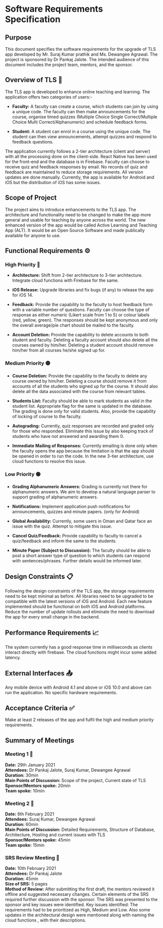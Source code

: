 # Software Requirements Specification

## Purpose

This document specifies the software requirements for the upgrade of TLS app developed by Mr. Suraj Kumar prathik and Ms. Dewangee Agrawal. 
The project is sponsored by Dr Pankaj Jalote. The intended audience of this document includes the project team, mentors, and the sponsor. 

## Overview of TLS :iphone:

The TLS app is developed to enhance online teaching and learning. The application offers two categories of users:-

- **Faculty:** A faculty can create a course, which students can join by using a unique code. The faculty can then make announcements for the course, organise timed quizzes (Multiple Choice Single Correct/Multiple Choice Multi Correct/Alphanumeric) and schedule feedback forms.

- **Student:** A student can enrol in a course using the unique code. The student can then view announcements, attempt quizzes and respond to feedback questions.

The application currently follows a 2-tier architecture (client and server) with all the processing done on the client-side.
React Native has been used for the front-end and the database is in Firebase.
Faculty can choose to receive quiz and feedback responses by email.
No records of quiz and feedback are maintained to reduce storage requirements. 
All version updates are done manually.
Currently, the app is available for Android and iOS but the distribution of iOS has some issues.

## Scope of Project

The project aims to introduce enhancements to the TLS app.
The architecture and functionality need to be changed to make the app more general and usable for teaching by anyone across the world.
The new enhanced version of the app would be called Active Learning and Teaching App (ALT).
It would be an Open Source Software and made publically available for anyone to use.

## Functional Requirements :gear:

### High Priority :red_circle:

- **Architecture:** Shift from 2-tier architecture to 3-tier architecture. Integrate cloud functions with Firebase for the same.

- **iOS Release:** Upgrade libraries and fix bugs (if any) to release the app for iOS 14.

- **Feedback:** Provide the capability to the faculty to host feedback form with a variable number of questions.
Faculty can choose the type of response as either numeric (Likert scale from 1 to 5) or colour labels (red, yellow, green). 
The responses should be kept anonymous and only the overall average/pie chart should be mailed to the faculty.

- **Account Deletion:** Provide the capability to delete accounts to both student and faculty. 
Deleting a faculty account should also delete all the courses owned by him/her.
Deleting a student account should remove him/her from all courses he/she signed up for.

### Medium Priority :yellow_circle:

- **Course Deletion:** Provide the capability to the faculty to delete any course owned by him/her. 
Deleting a course should remove it from accounts of all the students who signed up for the course. 
It should also delete all the data associated with the course from relevant tables.

- **Students List:** Faculty should be able to mark students as valid in the student list. 
Appropriate flag for the same is updated in the database. 
The grading is done only for valid students.
Also, provide the capability of locking of course to the faculty.

- **Autograding:** Currently, quiz responses are recorded and graded only for those who responded.
Eliminate this issue by also keeping track of students who have not answered and awarding them 0.

- **Immediate Mailing of Responses:** Currently emailing is done only when the faculty opens the app because the limitation is that the app should be opened in order to run the code.
In the new 3-tier architecture, use cloud functions to resolve this issue.

### Low Priority :green_circle:

- **Grading Alphanumeric Answers:** Grading is currently not there for alphanumeric answers. 
We aim to develop a natural language parser to support grading of alphanumeric answers.

- **Notifications:** Implement application push notifications for announcements, quizzes and minute papers. (only for Android)

- **Global Availability:** Currently, some users in Oman and Qatar face an issue with the quiz. Attempt to mitigate this issue.

- **Cancel Quiz/Feedback:** Provide capability to faculty to  cancel a quiz/feedback and inform the same to the students.

- **Minute Paper (Subject to Discussion):** The faculty should be able to post a short answer type of question to which students can respond with sentences/phrases.
Further details would be informed later.

## Design Constraints :clipboard: 
Following the design constraints of the TLS app, the storage requirements need to be kept minimal as before.
All libraries need to be upgraded to be compatible with the latest versions of iOS and Android. 
Each new feature implemented should be functional on both iOS and Android platforms.
Reduce the number of update rollouts and eliminate the need to download the app for every small change in the backend.

## Performance Requirements :chart_with_upwards_trend:
The system currently has a good response time in milliseconds as clients interact directly with firebase. 
The cloud functions might incur some added latency.

## External Interfaces :outbox_tray:
Any mobile device with Android 4.1 and above or iOS 10.0 and above can run the application. No specific hardware requirements.

## Acceptance Criteria :white_check_mark:
Make at least 2 releases of the app and fulfil the high and medium priority requirements.

## Summary of Meetings

### Meeting 1 :speech_balloon:
**Date:** 29th January 2021  
**Attendees:** Dr Pankaj Jalote, Suraj Kumar, Dewangee Agrawal   
**Duration:** 30min  
**Main Points of Discussion:** Scope of the project, Current state of TLS   
**Sponsor/Mentors spoke:** 20min  
**Team spoke:** 10min  

### Meeting 2 :speech_balloon:
**Date:** 6th February 2021  
**Attendees:** Suraj Kumar, Dewangee Agrawal   
**Duration:** 60min  
**Main Points of Discussion:** Detailed Requirements, Structure of Database,  Architecture, Hosting and current issues with TLS  
**Sponsor/Mentors spoke:** 45min  
**Team spoke:** 15min  

### SRS Review Meeting :open_book:
**Date:** 10th February 2021  
**Attendees:** Dr Pankaj Jalote  
**Duration:** 45min  
**Size of SRS:** 5 pages  
**Method of Review:** After submitting the first draft, the mentors reviewed it offline and suggested necessary changes. 
Certain elements of the SRS required further discussion with the sponsor. The SRS was presented to the sponsor and key issues were identified. 
Key issues identified: The requirements had to be prioritized as High, Medium and Low. Also some updates in the architectural design were mentioned along with naming the cloud functions , with their descriptions.

